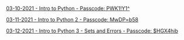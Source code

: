 [03-10-2021 - Intro to Python - Passcode: PWK1!Y1^](https://zoom.us/rec/share/TIc_-pOwvAbaLbwX1NAvXvTSjD9P5vzq_1gY4kPGwkN3ugx81iAZ15O6J7hePVAX.37dueAi1-6w_6ssj)

[03-11-2021 - Intro to Python 2 - Passcode: MwDP=b58](https://zoom.us/rec/share/h74cpreSQTjIBLOorw3w7U9OSpnXWTMu1FBWMwMrydFwOw54zoiEDVeIaVWnZ6BU.KnZ9uX1yW59SNIcx)

[03-12-2021 - Intro to Python 3 - Sets and Errors - Passcode: $HGX4hib](https://zoom.us/rec/share/h74cpreSQTjIBLOorw3w7U9OSpnXWTMu1FBWMwMrydFwOw54zoiEDVeIaVWnZ6BU.KnZ9uX1yW59SNIcx)

